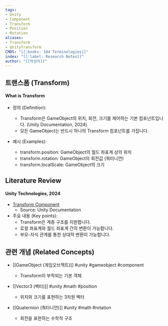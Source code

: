 ```yaml
---
tags:
- Unity
- Component
- Transform
- Position
- Rotation
aliases:
- Transform
- UnityTransform
CMDS: "[[:books: 104 Terminologies]]" 
index: "[[:label: Research Notes]]"
author: "[[작성자]]" 
---
```


## 트랜스폼 (Transform)

#### What is Transform

- 정의 (Definition):
	- Transform은 GameObject의 위치, 회전, 크기를 제어하는 기본 컴포넌트입니다. (Unity Documentation, 2024)
	- 모든 GameObject는 반드시 하나의 Transform 컴포넌트를 가집니다.

- 예시 (Examples):
	- transform.position: GameObject의 월드 좌표계 상의 위치
	- transform.rotation: GameObject의 회전값 (쿼터니언)
	- transform.localScale: GameObject의 크기

## Literature Review

#### Unity Technologies, 2024
- [Transform Component](https://docs.unity3d.com/ScriptReference/Transform.html)
	- Source: Unity Documentation
- 주요 내용 (Key points):
	- Transform은 계층 구조를 지원합니다.
	- 로컬 좌표계와 월드 좌표계 간의 변환이 가능합니다.
	- 부모-자식 관계를 통한 상대적 변환이 가능합니다.

## 관련 개념 (Related Concepts)

- [[GameObject (게임오브젝트)]] #unity #gameobject #component
	- Transform이 부착되는 기본 객체

- [[Vector3 (벡터)]] #unity #math #position
	- 위치와 크기를 표현하는 3차원 벡터

- [[Quaternion (쿼터니언)]] #unity #math #rotation
	- 회전을 표현하는 수학적 구조 